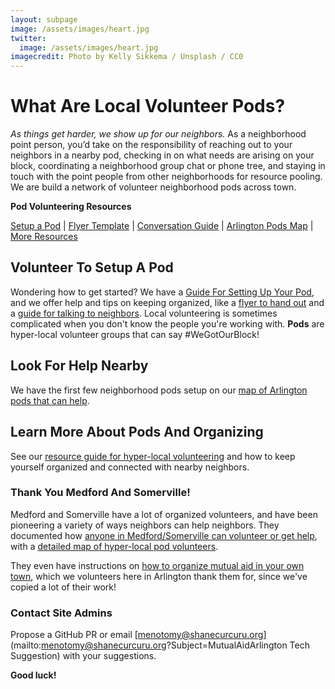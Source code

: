 ```yaml
---
layout: subpage
image: /assets/images/heart.jpg
twitter:
  image: /assets/images/heart.jpg
imagecredit: Photo by Kelly Sikkema / Unsplash / CC0
---
```


# What Are Local Volunteer Pods?

_As things get harder, we show up for our neighbors._ As a neighborhood point person, you’d take on the responsibility of reaching out to your neighbors in a nearby pod, checking in on what needs are arising on your block, coordinating a neighborhood group chat or phone tree, and staying in touch with the point people from other neighborhoods for resource pooling. We are build a network of volunteer neighborhood pods across town.

**Pod Volunteering Resources**

[Setup a Pod](/pods/setup) | [Flyer Template](/pods/flyer) | [Conversation Guide](/pods/conversation) | [Arlington Pods Map](/pods/map) | [More Resources](/pods/resources)

## Volunteer To Setup A Pod

Wondering how to get started?  We have a [Guide For Setting Up Your Pod](/pods/setup), and we offer help and tips on keeping organized, like a [flyer to hand out](/pods/flyer) and a [guide for talking to neighbors](/pods/conversation).  Local volunteering is sometimes complicated when you don't know the people you're working with.  **Pods** are hyper-local volunteer groups that can say #WeGotOurBlock! 

## Look For Help Nearby

We have the first few neighborhood pods setup on our [map of Arlington pods that can help](/pods/map).

## Learn More About Pods And Organizing

See our [resource guide for hyper-local volunteering](/pods/resources) and how to keep yourself organized and connected with nearby neighbors.

### Thank You Medford And Somerville!

Medford and Somerville have a lot of organized volunteers, and have been pioneering a variety of ways neighbors can help neighbors.  They documented how [anyone in Medford/Somerville can volunteer or get help](https://mutualaidmamas.com/), with a [detailed map of hyper-local pod volunteers](https://www.google.com/maps/d/viewer?mid=1502kJVz29cyu9qB_uLTLvujt0VET_Gc3&usp=sharing).  

They even have instructions on [how to organize mutual aid in your own town](https://docs.google.com/document/d/1ca-sz4DRNvUg8ezcrfd6awH-ahxBDJwnbdzxm4_qDVs/edit), which we volunteers here in Arlington thank them for, since we've copied a lot of their work!

### Contact Site Admins 

Propose a GitHub PR or email [menotomy@shanecurcuru.org](mailto:menotomy@shanecurcuru.org?Subject=MutualAidArlington Tech Suggestion) with your suggestions.

**Good luck!**